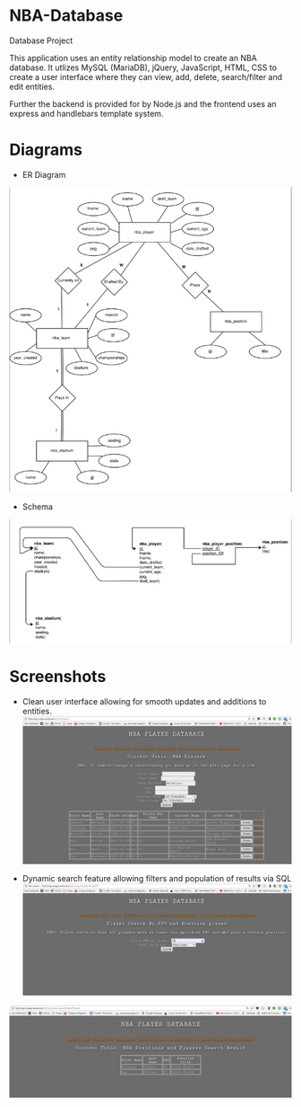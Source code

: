 # NBA-Database
Database Project

This application uses an entity relationship model to create an NBA database. It utlizes MySQL (MariaDB), jQuery, JavaScript, HTML, CSS to create a user interface where they can view, add, delete, search/filter and edit entities. 

Further the backend is provided for by Node.js and the frontend uses an express and handlebars template system. 

# Diagrams

- ER Diagram

![screenshot](pics/erDiagram.PNG)


- Schema

![screenshot](pics/schema.PNG)

# Screenshots

- Clean user interface allowing for smooth updates and additions to entities. 
![screenshot](pics/data1.PNG)

- Dynamic search feature allowing filters and population of results via SQL
![screenshot](pics/data2.PNG)

![screenshot](pics/data3.PNG)
